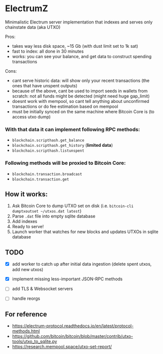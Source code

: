 ElectrumZ
=========

Minimalistic Electrum server implementation that indexes and serves only chainstate data (aka UTXO)

Pros:

* takes way less disk space, ~15 Gb (with dust limit set to 1k sat)
* fast to index: all done in 30 minutes
* works: you can see your balance, and get data to construct spending transactions

Cons:

* cant serve historic data: will show only your recent transactions (the ones that have unspent outputs)
* because of the above, cant be used to import seeds in wallets from scratch: not all funds might be detected (might need huge gap_limit)
* doesnt work with mempool, so cant tell anything about unconfirmed transactions or do fee estimation based on mempool
* must be initially synced on the same machine where Bitcoin Core is (to access utxo dump)

### With that data it can implement following RPC  methods:

* `blockchain.scripthash.get_balance`
* `blockchain.scripthash.get_history` (**limited data**)
* `blockchain.scripthash.listunspent`

### Following methods will be proxied to Bitcoin Core:

* `blockchain.transaction.broadcast`
* `blockchain.transaction.get`

How it works:
-------------

1. Ask Bitcoin Core to dump UTXO set on disk (i.e. `bitcoin-cli dumptxoutset ~/utxos.dat latest`)
1. Parse `.dat` file into empty sqlite database
1. Add indexes
1. Ready to serve!
1. Launch worker that watches for new blocks and updates UTXOs in sqlite database

TODO
----

* [x] add worker to catch up after initial data ingestion (delete spent utxos, add new utxos)
* [x] implement missing less-important JSON-RPC methods
* [ ] add TLS & Websocket servers
* [ ] handle reorgs


For reference
------------

* https://electrum-protocol.readthedocs.io/en/latest/protocol-methods.html
* https://github.com/bitcoin/bitcoin/blob/master/contrib/utxo-tools/utxo_to_sqlite.py
* https://research.mempool.space/utxo-set-report/
